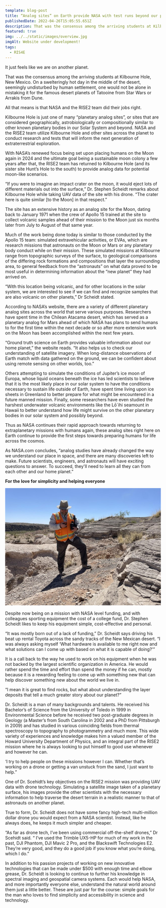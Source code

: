 ```yaml
---
template: blog-post
title: “Analog sites” on Earth provide NASA with test runs beyond our planet
publishedDate: 2022-04-26T15:05:55.651Z
description: That was the consensus among the arriving students at Kilbourne Hole, New Mexico. On a swelteringly hot day in the middle of the desert, seemingly undisturbed by human settlement, one would not be alone in mistaking it for the famous desert planets of Tatooine from Star Wars or Arrakis from Dune. All that means is that NASA and the RISE2 team did their jobs right.
featured: true
img: ../../static/images/overview.jpg
imgAlt: Website under development!
tags:
  - RIS4E
---
```

It just feels like we are on another planet.

That was the consensus among the arriving students at Kilbourne Hole, New Mexico. On a swelteringly hot day in the middle of the desert, seemingly undisturbed by human settlement, one would not be alone in mistaking it for the famous desert planets of Tatooine from Star Wars or Arrakis from Dune. 

All that means is that NASA and the RISE2 team did their jobs right.

Kilbourne Hole is just one of many “planetary analog sites”, or sites that are considered geographically, astrobiologically or compositionally similar to other known planetary bodies in our Solar System and beyond. NASA and the RISE2 team utilize Kilbourne Hole and other sites across the planet to conduct research and tests that will inform the next generation of extraterrestrial exploration.

With NASA’s renewed focus being set upon placing humans on the Moon again in 2024 and the ultimate goal being a sustainable moon colony a few years after that, the RISE2 team has returned to Kilbourne Hole (and its sister site Hunt’s Hole to the south) to provide analog data for potential moon-like scenarios. 

“If you were to imagine an impact crater on the moon, it would eject lots of different materials out into the surface,” Dr. Stephen Scheidt remarks about Kilbourne Hole while taking UAV data of the site with his drone. “The crater here is quite similar \[to the Moon] in that respect.”

The site has an extensive history as an analog site for the Moon, dating back to January 1971 when the crew of Apollo 15 trained at the site to collect volcanic samples ahead of their mission to the Moon just six months later from July to August of that same year.

Much of the work being done today is similar to those conducted by the Apollo 15 team: simulated extravehicular activities, or EVAs, which are research missions that astronauts on the Moon or Mars or any planetary body conduct while on their mission. These simulated missions at Kilbourne range from topographic surveys of the surface, to geological comparisons of the differing rock formations and compositions that layer the surrounding area, to general feedback from the “astronauts” on what data proved to be most useful in determining information about the “new planet” they had arrived on.

“With this location being volcanic, and for other locations in the solar system, we are interested to see if we can find and recognize samples that are also volcanic on other planets,” Dr Scheidt stated.

According to NASA’s website, there are a variety of different planetary analog sites across the world that serve various purposes. Researchers have spent time in the Chilean Atacama desert, which has served as a planetary analog for Mars ahead of which NASA has plans to send humans to for the first time within the next decade or so after more extensive work on the Moon has been accomplished within the next few years.

“Ground truth science on Earth provides valuable information about our home planet,” the website reads. “It also helps us to check our understanding of satellite imagery. When long-distance observations of Earth match with data gathered on the ground, we can be confident about using remote sensing on other worlds, too.”

Others attempting to simulate the conditions of Jupiter’s ice moon of Europa, whose liquid oceans beneath the ice has led scientists to believe that it is the most likely place in our solar system to have the conditions necessary to sustain life outside of Earth, have spent time living upon ice sheets in Greenland to better prepare for what might be encountered in a future manned mission. Finally, some researchers have even studied the harshest underwater volcanic environments like the Lō`ihi seamount in Hawaii to better understand how life might survive on the other planetary bodies in our solar system and possibly beyond.

Thus as NASA continues their rapid approach towards returning to extraplanetary missions with humans again, these analog sites right here on Earth continue to provide the first steps towards preparing humans for life across the cosmos.

As NASA.com concludes, “analog studies have already changed the way we understand our place in space, and there are many discoveries left to make. Future scientists, engineers, and astronauts will have exciting questions to answer. To succeed, they'll need to learn all they can from each other and our home planet.”

**For the love for simplicity and helping everyone**

![](../../static/images/overview2.jpg)



Despite now being on a mission with NASA level funding, and with colleagues sporting equipment the cost of a college fund, Dr. Stephen Scheidt likes to keep his equipment simple, cost-effective and personal. 

“It was mostly born out of a lack of funding,” Dr. Scheidt says driving his beat up rental Toyota across the sandy tracks of the New Mexican desert. “I was always asking myself ‘What hardware is available to me right now and what solutions can I come up with based on what it is capable of doing?’”

It is a call back to the way he used to work on his equipment when he was not backed by the largest scientific organization in America. He would rather spend the time and effort than spend the money if he can, mostly because it is a rewarding feeling to come up with something new that can help discover something new about the world we live in.

“I mean it is great to find rocks, but what about understanding the layer deposits that tell a much greater story about our planet?”

Dr. Scheidt is a man of many backgrounds and talents. He received his Bachelor’s of Science from the University of Toledo in 1999 in Environmental Science before he received two post-graduate degrees in Geology (a Master’s from South Carolina in 2002 and a PhD from Pittsburgh in 2009) and has studied in various coinciding fields from thermal spectroscopy to topography to photogrammetry and much more. This wide variety of experiences and knowledge makes him a valued member of the Howard University Department of Physics, and an integral part of the RISE2 mission where he is always looking to put himself to good use whenever and however he can.

‘I try to help people on these missions however I can. Whether that’s working on a drone or getting a van unstuck from the sand, I just want to help.”

One of Dr. Scehidt’s key objectives on the RISE2 mission was providing UAV data with drone technology. Simulating a satellite image taken of a planetary surface, his images provide the other scientists with the necessary information to help traverse the desert terrain in a realistic manner to that of astronauts on another planet. 

True to form, Dr. Scheidt does not have some fancy high-tech multi-million dollar drone you would expect from a NASA scientist. Instead, like he always does, he keeps it much simpler and cheaper.

“As far as drone tech, I’ve been using commercial off-the-shelf drones,” Dr Scehidt said. “ I’ve used the Trimble UX5-HP for much of my work in the past, DJI Phantom, DJI Mavic 2 Pro, and the Blackswift Technologies E2. They’re very good, and they do a good job if you know what you’re doing, which I do.”

In addition to his passion projects of working on new innovative technologies that can be made under $500 with enough time and elbow grease, Dr. Scheidt is looking to continue to further his knowledge in spectral imaging and geospatial camera systems. Each would help NASA, and more importantly everyone else, understand the natural world around them just a little better. These are just par for the course: simple goals for the man who loves to find simplicity and accessibility in science and technology.